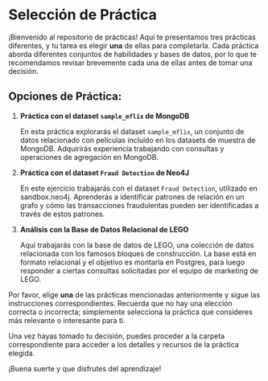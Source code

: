 # Selección de Práctica

¡Bienvenido al repositorio de prácticas! Aquí te presentamos tres prácticas diferentes, y tu tarea es elegir **una** de ellas para completarla. Cada práctica aborda diferentes conjuntos de habilidades y bases de datos, por lo que te recomendamos revisar brevemente cada una de ellas antes de tomar una decisión.

## Opciones de Práctica:

1. **Práctica con el dataset `sample_mflix` de MongoDB**
   
   En esta práctica explorarás el dataset `sample_mflix`, un conjunto de datos relacionado con películas incluido en los datasets de muestra de MongoDB. Adquirirás experiencia trabajando con consultas y operaciones de agregación en MongoDB.

2. **Práctica con el dataset `Fraud Detection` de Neo4J**

   En este ejercicio trabajarás con el dataset `Fraud Detection`, utilizado en sandbox.neo4j. Aprenderás a identificar patrones de relación en un grafo y cómo las transacciones fraudulentas pueden ser identificadas a través de estos patrones.

3. **Análisis con la Base de Datos Relacional de LEGO**

   Aquí trabajarás con la base de datos de LEGO, una colección de datos relacionada con los famosos bloques de construcción. La base está en formato relacional y el objetivo es montarla en Postgres, para luego responder a ciertas consultas solicitadas por el equipo de marketing de LEGO.


Por favor, elige **una** de las prácticas mencionadas anteriormente y sigue las instrucciones correspondientes. Recuerda que no hay una elección correcta o incorrecta; simplemente selecciona la práctica que consideres más relevante o interesante para ti.

Una vez hayas tomado tu decisión, puedes proceder a la carpeta correspondiente para acceder a los detalles y recursos de la práctica elegida.

¡Buena suerte y que disfrutes del aprendizaje!


